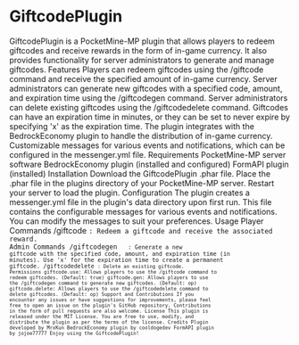 # GiftcodePlugin
GiftcodePlugin is a PocketMine-MP plugin that allows players to redeem giftcodes and receive rewards in the form of in-game currency. It also provides functionality for server administrators to generate and manage giftcodes.
Features
Players can redeem giftcodes using the /giftcode command and receive the specified amount of in-game currency.
Server administrators can generate new giftcodes with a specified code, amount, and expiration time using the /giftcodegen command.
Server administrators can delete existing giftcodes using the /giftcodedelete command.
Giftcodes can have an expiration time in minutes, or they can be set to never expire by specifying 'x' as the expiration time.
The plugin integrates with the BedrockEconomy plugin to handle the distribution of in-game currency.
Customizable messages for various events and notifications, which can be configured in the messenger.yml file.
Requirements
PocketMine-MP server software
BedrockEconomy plugin (installed and configured)
FormAPI plugin (installed)
Installation
Download the GiftcodePlugin .phar file.
Place the .phar file in the plugins directory of your PocketMine-MP server.
Restart your server to load the plugin.
Configuration
The plugin creates a messenger.yml file in the plugin's data directory upon first run. This file contains the configurable messages for various events and notifications. You can modify the messages to suit your preferences.
Usage
Player Commands
/giftcode <code>: Redeem a giftcode and receive the associated reward.
Admin Commands
/giftcodegen <code> <amount> <expireTime>: Generate a new giftcode with the specified code, amount, and expiration time (in minutes). Use 'x' for the expiration time to create a permanent giftcode.
/giftcodedelete <code>: Delete an existing giftcode.
Permissions
giftcode.use: Allows players to use the /giftcode command to redeem giftcodes. (Default: true)
giftcode.gen: Allows players to use the /giftcodegen command to generate new giftcodes. (Default: op)
giftcode.delete: Allows players to use the /giftcodedelete command to delete giftcodes. (Default: op)
Support and Contributions
If you encounter any issues or have suggestions for improvements, please feel free to open an issue on the plugin's GitHub repository. Contributions in the form of pull requests are also welcome.
License
This plugin is released under the MIT License. You are free to use, modify, and distribute the plugin as per the terms of the license.
Credits
Plugin developed by MrxKun
BedrockEconomy plugin by cooldogedev
FormAPI plugin by jojoe77777
Enjoy using the GiftcodePlugin!
